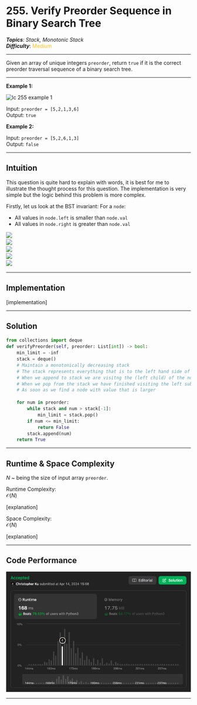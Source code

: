 # 255. Verify Preorder Sequence in Binary Search Tree
***Topics***: *Stack, Monotonic Stack*  
***Difficulty***: <span style="color: #fac31d;">Medium</span>
<!-- green: #46c6c2, yellow: #fac31d, red: #f8615c-->
---
Given an array of unique integers `preorder`, return `true` if it is the correct preorder traversal sequence of a binary search tree.

---
**Example 1:**  

![ lc 255 example 1 ](https://assets.leetcode.com/uploads/2021/03/12/preorder-tree.jpg)

Input: `preorder = [5,2,1,3,6]`  
Output: `true`  

**Example 2:**  

Input: `preorder = [5,2,6,1,3]`  
Output: `false`  

---
## Intuition
This question is quite hard to explain with words, it is best for me to illustrate the thought process for this question. The implementation is very simple but the logic behind this problem is more complex.

Firstly, let us look at the BST invariant:
For a `node`:
- All values in `node.left` is smaller than `node.val`
- All values in `node.right` is greater than `node.val`

![](https://assets.leetcode.com/static_assets/media/original_images/255/1.png)  
![](https://assets.leetcode.com/static_assets/media/original_images/255/2.png)  
![](https://assets.leetcode.com/static_assets/media/original_images/255/3.png)  
![](https://assets.leetcode.com/static_assets/media/original_images/255/4.png)  
![](https://assets.leetcode.com/static_assets/media/original_images/255/5.png)  

---
## Implementation
[implementation]

---
## Solution
```python
from collections import deque
def verifyPreorder(self, preorder: List[int]) -> bool:
    min_limit = -inf
    stack = deque()
    # Maintain a monotonically decreasing stack
    # The stack represents everything that is to the left hand side of the tree
    # When we append to stack we are visitng the (left child) of the node on top of the stack
    # When we pop from the stack we have finished visiting the left subtree of the popped node
    # As soon as we find a node with value that is larger

    for num in preorder:
        while stack and num > stack[-1]:
            min_limit = stack.pop()
        if num <= min_limit:
            return False
        stack.append(num)
    return True
```
---
## Runtime & Space Complexity
$N$ ~ being the size of input array `preorder`.  

Runtime Complexity:  
$\mathcal{O}(N)$

[explanation]

Space Complexity:  
$\mathcal{O}(N)$

[explanation]

---
## Code Performance
![255 code performance](../y_resources/code-performances/lc-255..png)

---